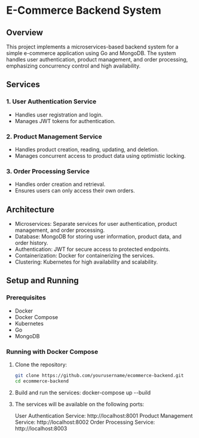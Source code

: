 # E-Commerce Backend System

## Overview

This project implements a microservices-based backend system for a simple e-commerce application using Go and MongoDB. The system handles user authentication, product management, and order processing, emphasizing concurrency control and high availability.

## Services

### 1. User Authentication Service
- Handles user registration and login.
- Manages JWT tokens for authentication.

### 2. Product Management Service
- Handles product creation, reading, updating, and deletion.
- Manages concurrent access to product data using optimistic locking.

### 3. Order Processing Service
- Handles order creation and retrieval.
- Ensures users can only access their own orders.

## Architecture

- Microservices: Separate services for user authentication, product management, and order processing.
- Database: MongoDB for storing user information, product data, and order history.
- Authentication: JWT for secure access to protected endpoints.
- Containerization: Docker for containerizing the services.
- Clustering: Kubernetes for high availability and scalability.


## Setup and Running

### Prerequisites

- Docker
- Docker Compose
- Kubernetes
- Go
- MongoDB

### Running with Docker Compose

1. Clone the repository:
   ```sh
   git clone https://github.com/yourusername/ecommerce-backend.git
   cd ecommerce-backend
2. Build and run the services:
    docker-compose up --build
3. The services will be available on the following ports:

      User Authentication Service: http://localhost:8001
      Product Management Service: http://localhost:8002
      Order Processing Service: http://localhost:8003
